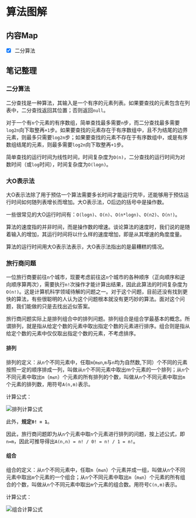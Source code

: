 # 算法图解

## 内容Map

- [x] 二分算法

## 笔记整理

### 二分算法

二分查找是一种算法，其输入是一个有序的元素列表。如果要查找的元素包含在列表中，二分查找返回其位置；否则返回`null`。

对于一个有`n`个元素的有序数组，简单查找最多需要`n`步，而二分查找最多需要`log2n`向下取整再`+1`步。如果要查找的元素存在于有序数组中，且不为结尾的边界元素，则最多只需要`log2n`步；如果要查找的元素不存在于有序数组中，或是有序数组结尾的元素，则最多需要`log2n`向下取整再`+1`步。

简单查找的运行时间为线性时间，时间复杂度为`O(n)`，二分查找的运行时间为对数时间（或`log`时间），时间复杂度为`O(logn)`。

### 大O表示法

大O表示法除了用于预估一个算法需要多长时间才能运行完毕，还能够用于预估运行时间如何随列表增长而增加。大O表示法，O后边的括号中是操作数。

一些很常见的大O运行时间有：`O(logn)`、`O(n)`、`O(n*logn)`、`O(n2)`、`O(n!)`。

算法的速度指的并非时间，而是操作数的增速。谈论算法的速度时，我们说的是随着输入的增加，其运行时间将以什么样的速度增加，即是从其增速的角度度量。

算法的运行时间用大O表示法表示，大O表示法指出的是最糟糕的情况。

### 旅行商问题

一位旅行商要前往`n`个城市，现要考虑前往这`n`个城市的各种顺序（正向顺序和逆向顺序算两次），需要执行`n!`次操作才能计算出结果，因此此算法的时间复杂度为`O(n!)`。这是计算机科学领域待解的问题之一。对于这个问题，目前还没有找到更快的算法，有些很聪明的人认为这个问题根本就没有更巧妙的算法。面对这个问题，我们能做的只是去找出近似答案。

旅行商问题实际上是排列组合中的排列问题。排列组合是组合学最基本的概念。所谓排列，就是指从给定个数的元素中取出指定个数的元素进行排序。组合则是指从给定个数的元素中仅仅取出指定个数的元素，不考虑排序。

#### 排列

排列的定义：从`n`个不同元素中，任取`m`(`m≤n`,`m`与`n`均为自然数,下同）个不同的元素按照一定的顺序排成一列，叫做从`n`个不同元素中取出m个元素的一个排列；从`n`个不同元素中取出`m`（`m≤n`）个元素的所有排列的个数，叫做从`n`个不同元素中取出`m`个元素的排列数，用符号`A(n,m)`表示。

计算公式：

![排列计算公式](http://4picture.test.upcdn.net/superbed/2019/11/07/5dc3ca678e0e2e3ee9582676.jpg)

此外，**规定`0! = 1`**。

因此，旅行商问题即为从`n`个元素中取`n`个元素进行排列的问题，按上述公式，即`n=m`，因此可推导得出`A(n,n) = n! / 0! = n! / 1 = n!`。

#### 组合

组合的定义：从`n`个不同元素中，任取`m`（`m≤n`）个元素并成一组，叫做从`n`个不同元素中取出`m`个元素的一个组合；从`n`个不同元素中取出`m`（`m≤n`）个元素的所有组合的个数，叫做从`n`个不同元素中取出`m`个元素的组合数。用符号`C(n,m)`表示。

计算公式：

![组合计算公式](http://4picture.test.upcdn.net/superbed/2019/11/07/5dc3ccae8e0e2e3ee95853c8.jpg)
